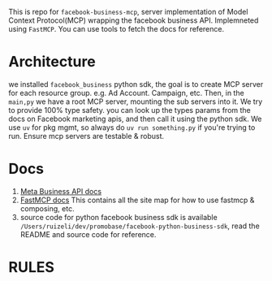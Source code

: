 This is repo for `facebook-business-mcp`, server implementation of Model Context Protocol(MCP) wrapping the facebook business API. Implemneted using `FastMCP`. You can use tools to fetch the docs for reference.

# Architecture

we installed `facebook_business` python sdk, the goal is to create MCP server for each resource group. e.g. Ad Account. Campaign, etc. Then, in the `main,py` we have a root MCP server, mounting the sub servers into it. We try to provide 100% type safety. you can look up the types params from the docs on Facebook marketing apis, and then call it using the python sdk. We use `uv` for pkg mgmt, so always do `uv run something.py` if you're trying to run. Ensure mcp servers are testable & robust.

# Docs

1. [Meta Business API docs](https://developers.facebook.com/docs/marketing-apis)
2. [FastMCP docs](https://gofastmcp.com/llms.txt) This contains all the site map for how to use fastmcp & composing, etc.
3. source code for python facebook business sdk is available `/Users/ruizeli/dev/promobase/facebook-python-business-sdk`, read the README and source code for reference.

# RULES
